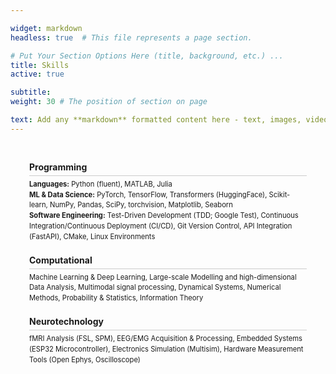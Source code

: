 ```yaml
---

widget: markdown
headless: true  # This file represents a page section.

# Put Your Section Options Here (title, background, etc.) ...
title: Skills
active: true

subtitle:
weight: 30 # The position of section on page

text: Add any **markdown** formatted content here - text, images, videos, galleries - and even HTML code!
---
```

<section class="skills-cover">
  <div class="skills-category">
    <h3>Programming</h3>
    <p> <strong> Languages:</strong>
    Python (fluent), MATLAB, Julia <br>
     <strong> ML & Data Science:</strong> PyTorch, TensorFlow, Transformers (HuggingFace), Scikit-learn, NumPy,
Pandas, SciPy, torchvision, Matplotlib, Seaborn  <br>
    <strong>Software Engineering:</strong> Test-Driven Development (TDD; Google Test), Continuous Integration/Continuous Deployment (CI/CD), Git Version Control, API Integration (FastAPI), CMake,
    Linux Environments
     </p>

  </div>

  <div class="skills-category">
    <h3>Computational</h3>
    <p>
    Machine Learning & Deep Learning, Large-scale Modelling and high-dimensional Data Analysis, Multimodal signal processing, Dynamical Systems, Numerical Methods, Probability & Statistics, Information Theory
    </p>
  </div>


  <div class="skills-category">
    <h3>Neurotechnology</h3>
    <p>fMRI Analysis (FSL, SPM), EEG/EMG Acquisition & Processing, Embedded Systems (ESP32 Microcontroller), Electronics Simulation (Multisim), Hardware Measurement Tools (Open Ephys,
Oscilloscope)</p>
  </div>
</section>

<style>
  .skills-cover {
    max-width: 800px;
    padding: 20px;
    border-radius: 10px;
    width: 100%;
    box-sizing: border-box;
  }
  .skills-category {
    margin-bottom: 20px;
    display: inline-block;
    vertical-align: top;
    margin: 10px;
  }
  .skills-category h3 {
    font-size: 1em;
    border-bottom: 1px solid #cccccc;
    padding-bottom: 5px;
    margin-bottom: 10px;
    margin: 0 0 5px 0;
  }
  .skills-category p {
    font-size: 0.8em;
    margin: 0;
    line-height: 1.5;
  }
  .skills-category strong {
    font-weight: bold;
  }
</style>
